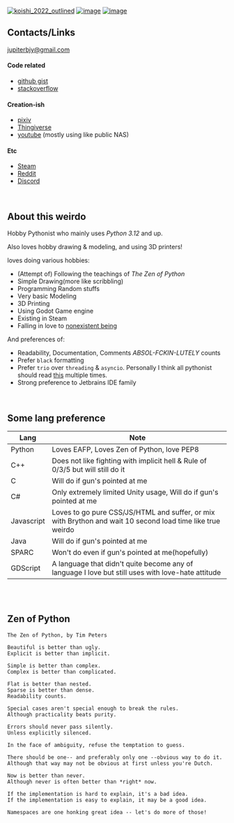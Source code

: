 
[![koishi_2022_outlined](https://github.com/user-attachments/assets/59d45315-e182-4f7f-9690-9c4adc4bdbd4)](https://www.pixiv.net/artworks/97774678)
[![image](https://github.com/user-attachments/assets/47afdd20-1bba-4efc-8fd5-8ff97c271822)](https://www.pixiv.net/artworks/130433965)
[![image](https://github.com/user-attachments/assets/4085f5f2-0e9b-4e13-889d-e13220133d15)](https://www.pixiv.net/artworks/133016593)

## Contacts/Links

jupiterbjy@gmail.com

#### Code related
- [github gist](https://gist.github.com/jupiterbjy)
- [stackoverflow](https://stackoverflow.com/users/10909029/jupiterbjy)

#### Creation-ish
- [pixiv](https://www.pixiv.net/users/13823148)
- [Thingiverse](https://www.thingiverse.com/jupiterbjy)
- [youtube](https://www.youtube.com/@jupiterbjy) (mostly using like public NAS)

#### Etc
- [Steam](https://steamcommunity.com/id/jupiterbjy)
- [Reddit](https://www.reddit.com/user/jupiterbjy/)
- [Discord](https://discordapp.com/users/426701488283189249)

<br>

## About this weirdo

Hobby Pythonist who mainly uses _Python 3.12_ and up.

Also loves hobby drawing & modeling, and using 3D printers!

loves doing various hobbies:
- (Attempt of) Following the teachings of *The Zen of Python*
- Simple Drawing(more like scribbling)
- Programming Random stuffs
- Very basic Modeling
- 3D Printing
- Using Godot Game engine
- Existing in Steam
- Falling in love to [nonexistent being](https://www.pixiv.net/artworks/123330372)

And preferences of:
- Readability, Documentation, Comments *ABSOL-FCKIN-LUTELY* counts
- Prefer `black` formatting
- Prefer `trio` over `threading` & `asyncio`. Personally I think all pythonist should read [this](https://vorpus.org/blog/some-thoughts-on-asynchronous-api-design-in-a-post-asyncawait-world/) multiple times.
- Strong preference to Jetbrains IDE family

<br>

## Some lang preference

| Lang | Note |
|-|-|
|Python|Loves EAFP, Loves Zen of Python, love PEP8|
|C++|Does not like fighting with implicit hell & Rule of 0/3/5 but will still do it|
|C|Will do if gun's pointed at me|
|C#|Only extremely limited Unity usage, Will do if gun's pointed at me|
|Javascript|Loves to go pure CSS/JS/HTML and suffer, or mix with Brython and wait 10 second load time like true weirdo|
|Java|Will do if gun's pointed at me|
|SPARC|Won't do even if gun's pointed at me(hopefully)|
|GDScript|A language that didn't quite become any of language I love but still uses with love-hate attitude|
<br>

<!--
ETC:
- can do basic Gitlab CE setup & management
- can do basic Gitlab Pipeline setup (despite I don't use it myself)
-->

<br>

## Zen of Python

```
The Zen of Python, by Tim Peters

Beautiful is better than ugly.
Explicit is better than implicit.

Simple is better than complex.
Complex is better than complicated.

Flat is better than nested.
Sparse is better than dense.
Readability counts.

Special cases aren't special enough to break the rules.
Although practicality beats purity.

Errors should never pass silently.
Unless explicitly silenced.

In the face of ambiguity, refuse the temptation to guess.

There should be one-- and preferably only one --obvious way to do it.
Although that way may not be obvious at first unless you're Dutch.

Now is better than never.
Although never is often better than *right* now.

If the implementation is hard to explain, it's a bad idea.
If the implementation is easy to explain, it may be a good idea.

Namespaces are one honking great idea -- let's do more of those!
```

<!--
gonna leave this below forever to give pain on whoever read this in raw, heh!
also a good memory to self of my first time with github... sort of.

**jupiterbjy/jupiterbjy** is a ✨ _special_ ✨ repository because its `README.md` (this file) appears on your GitHub profile.

Here are some ideas to get you started:

- 🔭 I’m currently working on ...
- 🌱 I’m currently learning ...
- 👯 I’m looking to collaborate on ...
- 🤔 I’m looking for help with ...
- 💬 Ask me about ...
- 📫 How to reach me: ...
- 😄 Pronouns: ...
- ⚡ Fun fact: ...
-->
